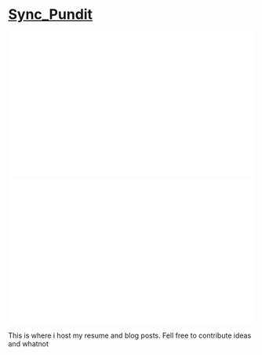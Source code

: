 # [Sync_Pundit](https://github.com/Deon-Trevor/Sync_Pundit)

<a href="https://github.com/Deon-Trevor/Sync_Pundit">

![](https://github.com/Deon-Trevor/Github-Stats/blob/master/generated/overview.svg)
![](https://github.com/Deon-Trevor/Github-Stats/blob/master/generated/languages.svg)

</a>

This is where i host my resume and blog posts. Fell free to contribute ideas and whatnot
